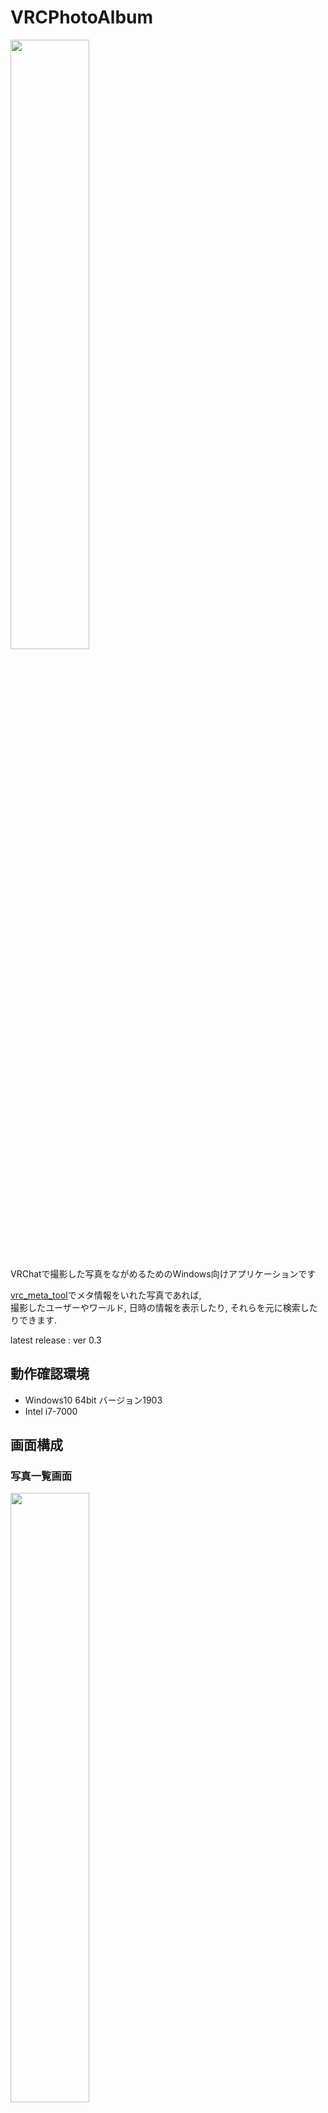 # VRCPhotoAlbum


<img src="https://github.com/gatosyocora/VRCPhotoAlbum/blob/master/images/VRCPhotoAlbum_previewimage.png" width="50%"/>


VRChatで撮影した写真をながめるためのWindows向けアプリケーションです

[vrc_meta_tool](https://github.com/27Cobalter/vrc_meta_tool)でメタ情報をいれた写真であれば,  
撮影したユーザーやワールド, 日時の情報を表示したり, それらを元に検索したりできます.

latest release : ver 0.3

## 動作確認環境
* Windows10 64bit バージョン1903
* Intel i7-7000

## 画面構成

### 写真一覧画面
<img src="https://github.com/gatosyocora/VRCPhotoAlbum/blob/master/images/VRCPhotoAlbum_topimage.png" width="50%"/>

画像フォルダ以下にある写真をすべて表示した画面です.  
検索機能などがあります.

### 写真詳細画面
<img src="https://github.com/gatosyocora/VRCPhotoAlbum/blob/master/images/VRCPhotoAlbum_previewimage.png" width="50%"/>

選択した写真の詳細を表示した画面です.  
写真に埋め込まれたメタ情報などを表示しています.  
各情報を選択することで絞り込み検索ができます.

### 設定画面
<img src="https://github.com/gatosyocora/VRCPhotoAlbum/blob/master/images/VRCPhotoAlbum_settingimage.png" width="50%"/>

設定を確認および変更できる画面です.
以下, 現在できることです.
* 表示する写真が入ったフォルダの選択
* キャッシュ情報とキャッシュの削除
* テスト機能の有効無効の切り替え

## 使い方
### 初回起動時
1. 設定画面が表示されるので「画像フォルダ」横の「参照」を選択し, 写真が入ったフォルダを選択します.  
(vrc_meta_toolでメタ情報をいれた写真があるフォルダを選択するのをオススメします)
2. 「適用」を選択します.


### 写真を表示
1. 写真一覧画面で写真を選択する.
2. 写真詳細画面が表示される.


### 写真を検索
A. 写真一覧画面上部の検索欄に検索したいユーザー名またはワールド名を入力する.  
(入力した文字が部分的に一致するユーザーとワールドを検索します)

B. 写真詳細画面のユーザー名またはワールド名横のボタン, 日時横のボタンを選択する.  
(選択したものに完全一致するものを検索します)

C. 写真一覧画面にある日付入力欄で日付を選択する.  
または「今日」ボタンを選択する.  
(選択した日付に撮影されたものを検索します)

D. 写真一覧画面にある「今週」「今月」ボタンを選択する.  
(選択した期間に撮影されたものを検索します)

### 管理する写真フォルダを変更
1. 写真詳細画面の右下にある「歯車ボタン」を選択し, 設定画面を開く.
2. 設定画面上部の「画像フォルダ」横の「参照」ボタンを選択し, 対象フォルダを選択する.
3. 画面下の「適用」ボタンを選択する.

### 写真にうつった人のTwitterを探す
[vrc_meta_tool](https://github.com/27Cobalter/vrc_meta_tool)の機能でTwitter情報も写真に埋め込んでいる場合,  
その写真の写真詳細画面のユーザー一覧の対象ユーザー横に「Twitterボタン」が表示されます.

## 更新履歴
(ver0.3)
* アプリケーションを一新(従来の機能はなくなった)
* vrc_meta_toolで埋め込んだ情報を表示できるように
* ユーザー, ワールド, 日付, 期間で検索できるように

(ver0.2)
* 常駐アプリ化(インジケーターに表示されるようになった, 右クリックでウィンドウ表示,写真整理,終了が可能)
* スタートアップに登録/解除(インジケーターのアイコン右クリックからおこなう)

(ver0.1)
* 写真を日付ごとのフォルダに分ける
* 日付ごとのフォルダの一覧を表示（それぞれに含まれる写真の数を表示）
* 写真の枚数順にフォルダ一覧を並べ替え
* 日付順にフォルダ一覧を並べ替え
* 特定のフォルダの写真一覧をサムネイル付きで表示
* 写真を選択すると既存のアプリケーションで開く

## 利用規約など
MITライセンスです。詳しくは[LICENSE](https://github.com/gatosyocora/VRCPhotoAlbum/blob/master/LICENSE)へ

## インストール
1. [releases](https://github.com/gatosyocora/VRCPhotoAlbum/releases)からVRCPhotoAlbum_vXXX.zipをダウンロードして解凍(XXXはバージョン)
2. VRCPhotoAlbum.exeを起動する

## アンインストール
インストールしたフォルダごと削除する

## 開発環境
* Windows 10
* .Net Core 3.1
* Visual Studio 2019

## 利用ライブラリ
* VrcMetaTool.NET [[MIT License](https://github.com/KoyashiroKohaku/VrcMetaTool.NET/blob/master/LICENSE)]
* ReactiveProperty [[MIT License](https://github.com/runceel/ReactiveProperty/blob/master/LICENSE.txt)]
* Microsoft.Xaml.Behaviors.Wpf [[MIT License](https://github.com/microsoft/XamlBehaviorsWpf/blob/master/LICENSE)]
* MahApps.Metro [[MIT License](https://github.com/MahApps/MahApps.Metro/blob/develop/LICENSE)]
* MaterialDesignInXamlToolkit [[MIT License](https://github.com/MaterialDesignInXAML/MaterialDesignInXamlToolkit/blob/master/LICENSE)]
  * MaterialDesignThemes.MahApps
  * MaterialDesignThemes
  * MaterialDesignColors

